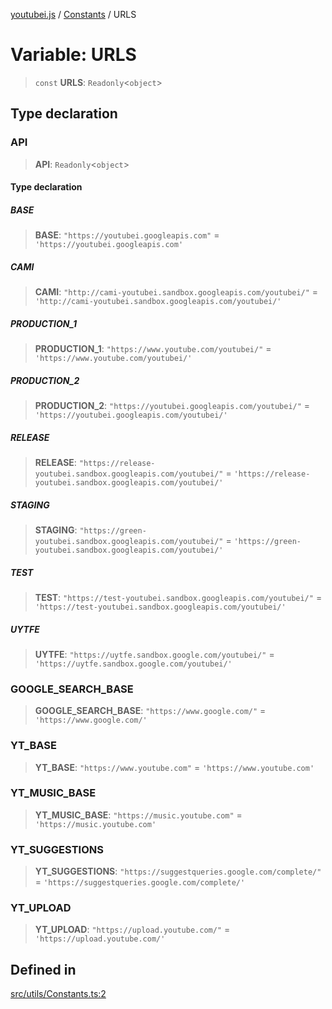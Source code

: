 [youtubei.js](../../../README.md) / [Constants](../README.md) / URLS

# Variable: URLS

> `const` **URLS**: `Readonly`\<`object`\>

## Type declaration

### API

> **API**: `Readonly`\<`object`\>

#### Type declaration

##### BASE

> **BASE**: `"https://youtubei.googleapis.com"` = `'https://youtubei.googleapis.com'`

##### CAMI

> **CAMI**: `"http://cami-youtubei.sandbox.googleapis.com/youtubei/"` = `'http://cami-youtubei.sandbox.googleapis.com/youtubei/'`

##### PRODUCTION\_1

> **PRODUCTION\_1**: `"https://www.youtube.com/youtubei/"` = `'https://www.youtube.com/youtubei/'`

##### PRODUCTION\_2

> **PRODUCTION\_2**: `"https://youtubei.googleapis.com/youtubei/"` = `'https://youtubei.googleapis.com/youtubei/'`

##### RELEASE

> **RELEASE**: `"https://release-youtubei.sandbox.googleapis.com/youtubei/"` = `'https://release-youtubei.sandbox.googleapis.com/youtubei/'`

##### STAGING

> **STAGING**: `"https://green-youtubei.sandbox.googleapis.com/youtubei/"` = `'https://green-youtubei.sandbox.googleapis.com/youtubei/'`

##### TEST

> **TEST**: `"https://test-youtubei.sandbox.googleapis.com/youtubei/"` = `'https://test-youtubei.sandbox.googleapis.com/youtubei/'`

##### UYTFE

> **UYTFE**: `"https://uytfe.sandbox.google.com/youtubei/"` = `'https://uytfe.sandbox.google.com/youtubei/'`

### GOOGLE\_SEARCH\_BASE

> **GOOGLE\_SEARCH\_BASE**: `"https://www.google.com/"` = `'https://www.google.com/'`

### YT\_BASE

> **YT\_BASE**: `"https://www.youtube.com"` = `'https://www.youtube.com'`

### YT\_MUSIC\_BASE

> **YT\_MUSIC\_BASE**: `"https://music.youtube.com"` = `'https://music.youtube.com'`

### YT\_SUGGESTIONS

> **YT\_SUGGESTIONS**: `"https://suggestqueries.google.com/complete/"` = `'https://suggestqueries.google.com/complete/'`

### YT\_UPLOAD

> **YT\_UPLOAD**: `"https://upload.youtube.com/"` = `'https://upload.youtube.com/'`

## Defined in

[src/utils/Constants.ts:2](https://github.com/LuanRT/YouTube.js/blob/fc5571629eca037af7de03f4b903da6add1f300b/src/utils/Constants.ts#L2)
